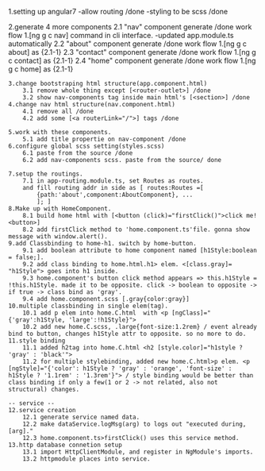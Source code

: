 1.setting up angular7
    -allow routing  /done
    -styling to be scss /done

2.generate 4 more components
    2.1 "nav" component generate /done
        work flow
        1.[ng g c nav] command in cli interface.
            -updated app.module.ts automatically
    2.2 "about" component generate /done
        work flow
        1.[ng g c about] as {2.1-1}
    2.3 "contact" component generate /done
        work flow
        1.[ng g c contact] as {2.1-1}
    2.4 "home" component generate /done
        work flow
        1.[ng g c home] as {2.1-1}

    3.change bootstraping html structure(app.component.html)
        3.1 remove whole thing except [<router-outlet>] /done
        3.2 show nav-components tag inside main html's [<section>] /done
    4.change nav html structure(nav.component.html)
        4.1 remove all /done
        4.2 add some [<a routerLink="/">] tags /done
    
    5.work with these components.
        5.1 add title propertie on nav-component /done
    6.configure global scss setting(styles.scss)
        6.1 paste from the source /done
        6.2 add nav-components scss. paste from the source/ done
    
    7.setup the routings.
        7.1 in app-routing.module.ts, set Routes as routes.
        and fill routing addr in side as [ routes:Routes =[
            {path:'about',component:AboutComponent}, ...
            ]; ]
    8.Make up with HomeComponent.
        8.1 build home html with [<button (click)="firstClick()">click me!<button>]
        8.2 add firstClick method to 'home.component.ts'file. gonna show message with window.alert().
    9.add Classbinding to home-h1. switch by home-button.
        9.1 add boolean attribute to home component named [h1Style:boolean = false;].
        9.2 add class binding to home.html.h1> elem. <[class.gray]= "h1Style"> goes into h1 inside.
        9.3 home.component's button click method appears => this.h1Style = !this.h1Style. made it to be opposite. click -> boolean to opposite -> if true -> class bind as 'gray'.
        9.4 add home.component.scss [.gray{color:gray}]
    10.multiple classbinding in single elem(tag).
        10.1 add p elem into home.C.html  with <p [ngClass]="{'gray':h1Style, 'large':!h1Style}">
        10.2 add new home.C.scss, .large{font-size:1.2rem} / event already bind to button, changes h1Style attr to opposite. so no more to do.
    11.style binding
        11.1 added h2tag into home.C.html <h2 [style.color]="h1style ?  'gray' : 'black'">
        11.2 for multiple stylebinding, added new home.C.html>p elem. <p [ngStyle]="{'color': h1Style ? 'gray' : 'orange', 'font-size' : h1Style ? '1.1rem' : '1.3rem'}"> / style binding would be better than class binding if only a few(1 or 2 -> not related, also not structural) changes.

    -- service --
    12.service creation
        12.1 generate service named data.
        12.2 make dataService.logMsg(arg) to logs out "executed during, [arg]." 
        12.3 home.component.ts>firstClick() uses this service method.
    13.http database connetion setup
        13.1 import HttpClientModule, and register in NgModule's imports.
        13.2 httpmodule places into service.